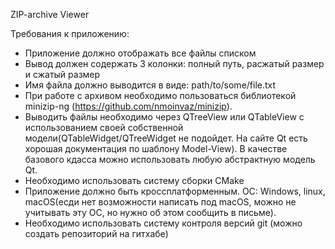 ZIP-archive Viewer

Требования к приложению:
- Приложение должно отображать все файлы списком
- Вывод должен содержать 3 колонки: полный путь, расжатый размер и сжатый размер
- Имя файла должно выводится в виде: path/to/some/file.txt
- При работе с архивом необходимо пользоваться библиотекой minizip-ng (https://github.com/nmoinvaz/minizip).
- Выводить файлы необходимо через QTreeView или QTableView с использованием своей собственной модели(QTableWidget/QTreeWidget не подойдет. На сайте Qt есть хорошая документация по шаблону Model-View). В качестве базового кдасса можно использовать любую абстрактную модель Qt.
- Необходимо использовать систему сборки CMake
- Приложение должно быть кроссплатформенным. ОС: Windows, linux, macOS(есди нет возможности написать под macOS, можно не учитывать эту ОС, но нужно об этом сообщить в письме).
- Необходимо использовать систему контроля версий git (можно создать репозиторий на гитхабе)
